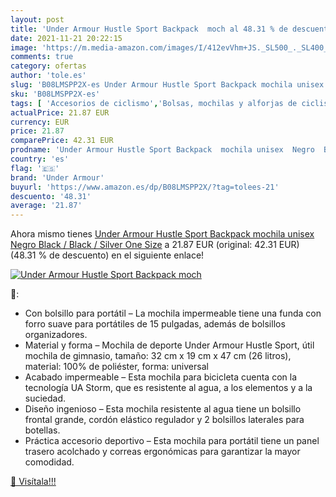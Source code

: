 ```yaml
---
layout: post
title: 'Under Armour Hustle Sport Backpack  moch al 48.31 % de descuento'
date: 2021-11-21 20:22:15
image: 'https://m.media-amazon.com/images/I/412evVhm+JS._SL500_._SL400_.jpg'
comments: true
category: ofertas
author: 'tole.es'
slug: 'B08LMSPP2X-es Under Armour Hustle Sport Backpack mochila unisex Negro...'
sku: 'B08LMSPP2X-es'
tags: [ 'Accesorios de ciclismo','Bolsas, mochilas y alforjas de ciclismo','Ciclismo','Deportes y aire libre','Mochilas de ciclismo','Ropa y equipo para deportes','backpack','mochila','under armour','unisex', ]
actualPrice: 21.87 EUR
currency: EUR
price: 21.87
comparePrice: 42.31 EUR
prodname: 'Under Armour Hustle Sport Backpack  mochila unisex  Negro  Black / Black / Silver    One Size'
country: 'es'
flag: '🇪🇸'
brand: 'Under Armour'
buyurl: 'https://www.amazon.es/dp/B08LMSPP2X/?tag=tolees-21'
descuento: '48.31'
average: '21.87'
---
```


Ahora mismo tienes [Under Armour Hustle Sport Backpack  mochila unisex  Negro  Black / Black / Silver    One Size](https://www.amazon.es/dp/B08LMSPP2X/?tag=tolees-21) a 21.87 EUR (original: 42.31 EUR) (48.31 %  de descuento) en el siguiente enlace!

[![Under Armour Hustle Sport Backpack  moch](https://m.media-amazon.com/images/I/412evVhm+JS._SL500_._SL400_.jpg)](https://www.amazon.es/dp/B08LMSPP2X/?tag=tolees-21)

🔎:

- Con bolsillo para portátil – La mochila impermeable tiene una funda con forro suave para portátiles de 15 pulgadas, además de bolsillos organizadores.
- Material y forma – Mochila de deporte Under Armour Hustle Sport, útil mochila de gimnasio, tamaño: 32 cm x 19 cm x 47 cm (26 litros), material: 100% de poliéster, forma: universal
- Acabado impermeable – Esta mochila para bicicleta cuenta con la tecnología UA Storm, que es resistente al agua, a los elementos y a la suciedad.
- Diseño ingenioso – Esta mochila resistente al agua tiene un bolsillo frontal grande, cordón elástico regulador y 2 bolsillos laterales para botellas.
- Práctica accesorio deportivo – Esta mochila para portátil tiene un panel trasero acolchado y correas ergonómicas para garantizar la mayor comodidad.

[🛒 Visítala!!!](https://www.amazon.es/dp/B08LMSPP2X/?tag=tolees-21)
